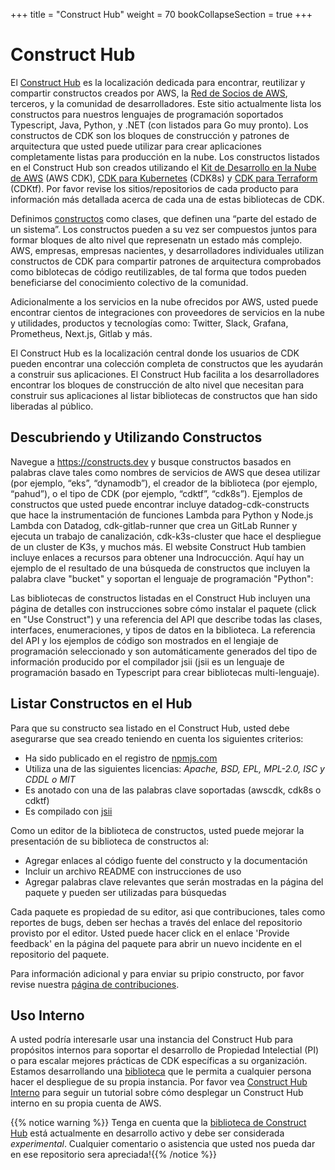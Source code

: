 +++
title = "Construct Hub"
weight = 70
bookCollapseSection = true
+++

# Construct Hub

El [Construct Hub](https://constructs.dev/) es la localización dedicada para encontrar, reutilizar y compartir constructos creados por AWS, la [Red de Socios de AWS](https://aws.amazon.com/partners/), terceros, y la comunidad de desarrolladores. Este sitio actualmente lista los constructos para nuestros lenguajes de programación soportados Typescript, Java, Python, y .NET (con listados para Go muy pronto).  Los constructos de CDK son los bloques de construcción y patrones de arquitectura que usted puede utilizar para crear aplicaciones completamente listas para producción en la nube. Los constructos listados en el Construct Hub son creados utilizando el [Kit de Desarrollo en la Nube de AWS](https://aws.amazon.com/es/cdk/) (AWS CDK), [CDK para Kubernetes](https://cdk8s.io/) (CDK8s) y [CDK para Terraform](https://github.com/hashicorp/terraform-cdk) (CDKtf). Por favor revise los sitios/repositorios de cada producto para información más detallada acerca de cada una de estas bibliotecas de CDK.

Definimos [constructos](https://docs.aws.amazon.com/cdk/latest/guide/constructs.html) como clases, que definen una “parte del estado de un sistema”. Los constructos pueden a su vez ser compuestos juntos para formar bloques de alto nivel que represenatn un estado más complejo. AWS, empresas, empresas nacientes, y desarrolladores individuales utilizan constructos de CDK para compartir patrones de arquitectura comprobados como biblotecas de código reutilizables, de tal forma que todos pueden beneficiarse del conocimiento colectivo de la comunidad.

Adicionalmente a los servicios en la nube ofrecidos por AWS, usted puede encontrar cientos de integraciones con proveedores de servicios en la nube y utilidades, productos y tecnologías como: Twitter, Slack, Grafana, Prometheus, Next.js, Gitlab y más.

El Construct Hub es la localización central donde los usuarios de CDK pueden encontrar una colección completa de constructos que les ayudarán a construir sus aplicaciones. El Construct Hub facilita a los desarrolladores encontrar los bloques de construcción de alto nivel que necesitan para construir sus aplicaciones al listar bibliotecas de constructos que han sido liberadas al público.

## Descubriendo y Utilizando Constructos

Navegue a https://constructs.dev y busque constructos basados en palabras clave tales como nombres de servicios de AWS que desea utilizar (por ejemplo, “eks”, “dynamodb”), el creador de la biblioteca (por ejemplo, “pahud”), o el tipo de CDK (por ejemplo, “cdktf”, “cdk8s”). Ejemplos de constructos que usted puede encontrar incluye datadog-cdk-constructs que hace la instrumentación de funciones Lambda para Python y Node.js Lambda con Datadog, cdk-gitlab-runner que crea un GitLab Runner y ejecuta un trabajo de canalización, cdk-k3s-cluster que hace el despliegue de un cluster de K3s, y muchos más. El website Construct Hub tambien incluye enlaces a recursos para obtener una Indrocucción. Aquí hay un ejemplo de el resultado de una búsqueda de constructos que incluyen la palabra clave "bucket" y soportan el lenguaje de programación "Python":

Las bibliotecas de constructos listadas en el Construct Hub incluyen una página de detalles con instrucciones sobre cómo instalar el paquete (click en "Use Construct") y una referencia del API que describe todas las clases, interfaces, enumeraciones, y tipos de datos en la biblioteca.  La referencia del API y los ejemplos de código son mostrados en el lengiaje de programación seleccionado y son automáticamente generados del tipo de información producido por el compilador jsii (jsii es un lenguaje de programación basado en Typescript para crear bibliotecas multi-lenguaje).

## Listar Constructos en el Hub

Para que su constructo sea listado en el Construct Hub, usted debe asegurarse que sea creado teniendo en cuenta los siguientes criterios:

- Ha sido publicado en el registro de [npmjs.com](https://npmjs.com/)
- Utiliza una de las siguientes licencias: _Apache, BSD, EPL, MPL-2.0, ISC y CDDL o MIT_
- Es anotado con una de las palabras clave soportadas (awscdk, cdk8s o cdktf)
- Es compilado con [jsii](https://aws.github.io/jsii/)

Como un editor de la biblioteca de constructos, usted puede mejorar la presentación de su biblioteca de constructos al:

- Agregar enlaces al código fuente del constructo y la documentación
- Incluir un archivo README con instrucciones de uso
- Agregar palabras clave relevantes que serán mostradas en la página del paquete y pueden ser utilizadas para búsquedas

Cada paquete es propiedad de su editor, asi que contribuciones, tales como reportes de bugs, deben ser hechas a través del enlace del repositorio provisto por el editor. Usted puede hacer click en el enlace 'Provide feedback' en la página del paquete para abrir un nuevo incidente en el repositorio del paquete.

Para información adicional y para enviar su pripio constructo, por favor revise nuestra [página de contribuciones](https://constructs.dev/contribute).

## Uso Interno

A usted podría interesarle usar una instancia del Construct Hub para propósitos internos para soportar el desarrollo de Propiedad Intelectial (PI) o para escalar mejores prácticas de CDK específicas a su organización.  Estamos desarrollando una [biblioteca](https://github.com/cdklabs/construct-hub) que le permita a cualquier persona hacer el despliegue de su propia instancia.  Por favor vea [Construct Hub Interno](/es/70-construct-hub/100-internal-construct-hub.html) para seguir un tutorial sobre cómo desplegar un Construct Hub interno en su propia cuenta de AWS.

{{% notice warning %}} Tenga en cuenta que la <a href="https://github.com/cdklabs/construct-hub" target="_blank">biblioteca de Construct Hub</a> está actualmente en desarrollo activo y debe ser considerada _experimental_.  Cualquier comentario o asistencia que usted nos pueda dar en ese repositorio sera apreciada!{{% /notice %}}
